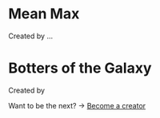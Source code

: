 # Mean Max
Created by ...

# Botters of the Galaxy
Created by

Want to be the next? -> [Become a creator](/pages/contest.md)